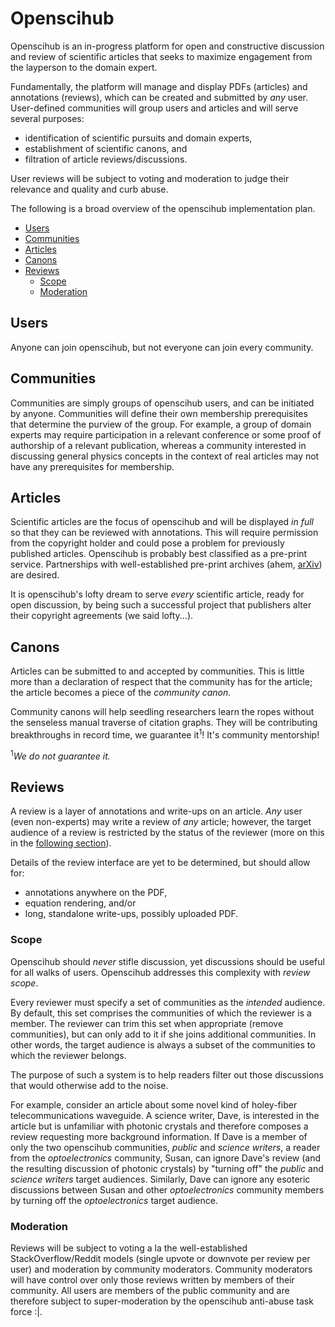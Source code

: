 # Openscihub

Openscihub is an in-progress platform for open and constructive discussion
and review of scientific articles that seeks to maximize engagement from the
layperson to the domain expert.

Fundamentally, the platform will manage and display PDFs (articles) and
annotations (reviews), which can be created and submitted by *any* user.
User-defined communities will group users and articles and will serve several
purposes:

- identification of scientific pursuits and domain experts,
- establishment of scientific canons, and
- filtration of article reviews/discussions.

User reviews will be subject to voting and moderation to judge their relevance
and quality and curb abuse.

The following is a broad overview of the openscihub implementation
plan.

- [Users](#users)
- [Communities](#communities)
- [Articles](#articles)
- [Canons](#canons)
- [Reviews](#reviews)
  - [Scope](#scope)
  - [Moderation](#moderation)

## Users

Anyone can join openscihub, but not everyone can join every community.

## Communities

Communities are simply groups of openscihub users, and can be initiated by
anyone. Communities will define their own membership prerequisites that
determine the purview of the group. For example, a group of domain experts may
require participation in a relevant conference or some proof of authorship of a
relevant publication, whereas a community interested in discussing general
physics concepts in the context of real articles may not have any prerequisites
for membership.

## Articles

Scientific articles are the focus of openscihub and will be displayed *in full*
so that they can be reviewed with annotations. This will require permission
from the copyright holder and could pose a problem for previously published
articles. Openscihub is probably best classified as a pre-print service.
Partnerships with well-established pre-print archives (ahem,
[arXiv](arxiv.org)) are desired.

It is openscihub's lofty dream to serve *every* scientific article, ready for
open discussion, by being such a successful project that publishers alter their
copyright agreements (we said lofty...).

## Canons

Articles can be submitted to and accepted by communities. This is little more
than a declaration of respect that the community has for the article; the
article becomes a piece of the *community canon*.

Community canons will help seedling researchers learn the ropes without the
senseless manual traverse of citation graphs. They will be contributing
breakthroughs in record time, we guarantee it<sup>1</sup>! It's community
mentorship!

<sup>1</sup>*We do not guarantee it.*

## Reviews

A review is a layer of annotations and write-ups on an article. *Any* user (even
non-experts) may write a review of *any* article; however, the target audience of
a review is restricted by the status of the reviewer (more on this in the
[following section](#review-scope)).

Details of the review interface are yet to be determined, but should allow for:

- annotations anywhere on the PDF,
- equation rendering, and/or
- long, standalone write-ups, possibly uploaded PDF.


### Scope

Openscihub should *never* stifle discussion, yet discussions should be useful
for all walks of users. Openscihub addresses this complexity with
*review scope*.

Every reviewer must specify a set of communities as the *intended* audience.
By default, this set comprises the communities of which the reviewer is a
member. The reviewer can trim this set when appropriate (remove communities),
but can only add to it if she joins additional communities. In other words, the
target audience is always a subset of the communities to which the reviewer
belongs.

The purpose of such a system is to help readers filter out those discussions
that would otherwise add to the noise.

For example, consider an article about some novel kind of holey-fiber
telecommunications waveguide. A science writer, Dave, is interested in the
article but is unfamiliar with photonic crystals and therefore composes a
review requesting more background information.  If Dave is a member of only the
two openscihub communities, *public* and *science writers*, a reader from the
*optoelectronics* community, Susan, can ignore Dave's review
(and the resulting discussion of photonic crystals) by "turning off" the
*public* and *science writers* target audiences. Similarly, Dave can ignore any
esoteric discussions between Susan and other *optoelectronics* community
members by turning off the *optoelectronics* target audience.

### Moderation

Reviews will be subject to voting a la the well-established
StackOverflow/Reddit models (single upvote or downvote per review per user) and
moderation by community moderators. Community moderators will have control over
only those reviews written by members of their community. All users are members
of the public community and are therefore subject to super-moderation by the
openscihub anti-abuse task force :|.

